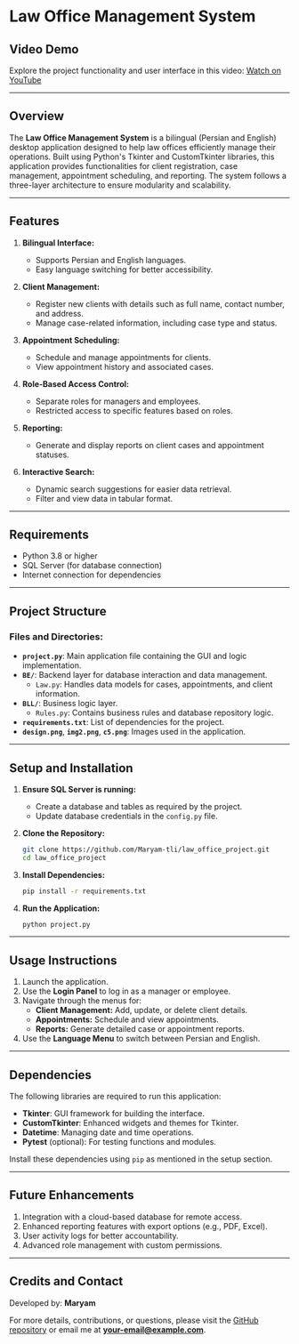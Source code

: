 # Law Office Management System

## Video Demo
Explore the project functionality and user interface in this video:
[Watch on YouTube](https://youtu.be/pE9l5p8BmF0?si=xm6PdlSeR2sRZNdv)

---

## Overview
The **Law Office Management System** is a bilingual (Persian and English) desktop application designed to help law offices efficiently manage their operations. Built using Python's Tkinter and CustomTkinter libraries, this application provides functionalities for client registration, case management, appointment scheduling, and reporting. The system follows a three-layer architecture to ensure modularity and scalability.

---

## Features

1. **Bilingual Interface:**
   - Supports Persian and English languages.
   - Easy language switching for better accessibility.

2. **Client Management:**
   - Register new clients with details such as full name, contact number, and address.
   - Manage case-related information, including case type and status.

3. **Appointment Scheduling:**
   - Schedule and manage appointments for clients.
   - View appointment history and associated cases.

4. **Role-Based Access Control:**
   - Separate roles for managers and employees.
   - Restricted access to specific features based on roles.

5. **Reporting:**
   - Generate and display reports on client cases and appointment statuses.

6. **Interactive Search:**
   - Dynamic search suggestions for easier data retrieval.
   - Filter and view data in tabular format.

---

## Requirements

- Python 3.8 or higher
- SQL Server (for database connection)
- Internet connection for dependencies

---

## Project Structure

### Files and Directories:
- **`project.py`**: Main application file containing the GUI and logic implementation.
- **`BE/`**: Backend layer for database interaction and data management.
  - `Law.py`: Handles data models for cases, appointments, and client information.
- **`BLL/`**: Business logic layer.
  - `Rules.py`: Contains business rules and database repository logic.
- **`requirements.txt`**: List of dependencies for the project.
- **`design.png`**, **`img2.png`**, **`c5.png`**: Images used in the application.

---

## Setup and Installation

1. **Ensure SQL Server is running:**
   - Create a database and tables as required by the project.
   - Update database credentials in the `config.py` file.

2. **Clone the Repository:**
   ```bash
   git clone https://github.com/Maryam-tli/law_office_project.git
   cd law_office_project
   ```

3. **Install Dependencies:**
   ```bash
   pip install -r requirements.txt
   ```

4. **Run the Application:**
   ```bash
   python project.py
   ```

---

## Usage Instructions

1. Launch the application.
2. Use the **Login Panel** to log in as a manager or employee.
3. Navigate through the menus for:
   - **Client Management:** Add, update, or delete client details.
   - **Appointments:** Schedule and view appointments.
   - **Reports:** Generate detailed case or appointment reports.
4. Use the **Language Menu** to switch between Persian and English.

---

## Dependencies

The following libraries are required to run this application:
- **Tkinter**: GUI framework for building the interface.
- **CustomTkinter**: Enhanced widgets and themes for Tkinter.
- **Datetime**: Managing date and time operations.
- **Pytest** (optional): For testing functions and modules.

Install these dependencies using `pip` as mentioned in the setup section.

---

## Future Enhancements

1. Integration with a cloud-based database for remote access.
2. Enhanced reporting features with export options (e.g., PDF, Excel).
3. User activity logs for better accountability.
4. Advanced role management with custom permissions.

---

## Credits and Contact

Developed by: **Maryam**

For more details, contributions, or questions, please visit the [GitHub repository](https://github.com/Maryam-tli/law_office_project) or email me at **your-email@example.com**.

